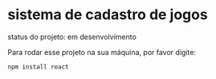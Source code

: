 # sistema de cadastro de jogos

status do projeto: em desenvolvimento

Para rodar esse projeto na sua máquina, por favor digite: 
```
npm install react
```
